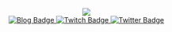 <div id=Header" align="center">
  <img src="https://i.imgur.com/NbWflK2.gif">
  <div id="badges">
    <a href="biggcatt.io">
      <img src="https://img.shields.io/badge/Blog-pink?style=for-the-badge&logo=linkedin&logoColor=white" alt="Blog Badge"/>
    </a>
    <a href="https://twitch.tv/ronjonvonbonbiggcatt">
      <img src="https://img.shields.io/badge/Twitch-purple?style=for-the-badge&logo=youtube&logoColor=white" alt="Twitch Badge"/>
    </a>
    <a href="https://twitter.com/VonBonBiggCatt">
      <img src="https://img.shields.io/badge/Twitter-blue?style=for-the-badge&logo=twitter&logoColor=white" alt="Twitter Badge"/>
    </a>
  </div>
  <img src="https://komarev.com/ghpvc/?username=VonBiggCatt&style=flat-square&color=blue" alt=""/>
</div>
